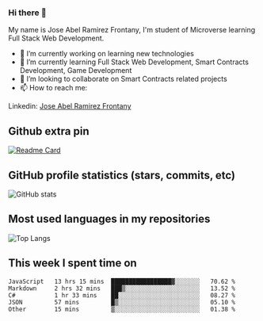 ### Hi there 👋

My name is Jose Abel Ramirez Frontany, I'm student of Microverse learning Full Stack Web Development.

- 🔭 I’m currently working on learning new technologies
- 🌱 I’m currently learning Full Stack Web Development, Smart Contracts Development, Game Development
- 👯 I’m looking to collaborate on Smart Contracts related projects
- 📫 How to reach me:

Linkedin: [Jose Abel Ramirez Frontany](https://www.linkedin.com/in/jose-abel-ramirez-frontany-7674a842/)

## Github extra pin

[![Readme Card](https://github-readme-stats.vercel.app/api/pin/?username=jose-Abel&repo=RandomSVG-NFT)](https://github.com/jose-Abel/RandomSVG-NFT.git)

## GitHub profile statistics (stars, commits, etc)

![GitHub stats](https://github-readme-stats.vercel.app/api?username=jose-Abel&show_icons=true&theme=tokyonight)

## Most used languages in my repositories

![Top Langs](https://github-readme-stats.vercel.app/api/top-langs/?username=jose-Abel&theme=tokyonight)

## This week I spent time on

<!--START_SECTION:waka-->
```text
JavaScript   13 hrs 15 mins  █████████████████▓░░░░░░░   70.62 % 
Markdown     2 hrs 32 mins   ███▒░░░░░░░░░░░░░░░░░░░░░   13.52 % 
C#           1 hr 33 mins    ██░░░░░░░░░░░░░░░░░░░░░░░   08.27 % 
JSON         57 mins         █▒░░░░░░░░░░░░░░░░░░░░░░░   05.10 % 
Other        15 mins         ▒░░░░░░░░░░░░░░░░░░░░░░░░   01.38 % 
```
<!--END_SECTION:waka-->
